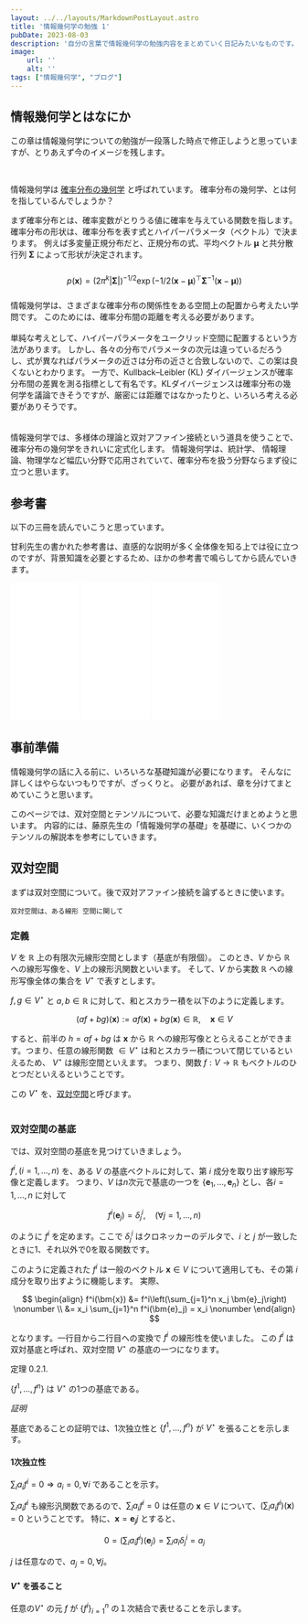 ```yaml
---
layout: ../../layouts/MarkdownPostLayout.astro
title: '情報幾何学の勉強 1'
pubDate: 2023-08-03
description: '自分の言葉で情報幾何学の勉強内容をまとめていく日記みたいなものです。'
image:
    url: ''
    alt: ''
tags: ["情報幾何学", "ブログ"]
---
```


## 情報幾何学とはなにか
この章は情報幾何学についての勉強が一段落した時点で修正しようと思っていますが、とりあえず今のイメージを残します。

<br>

情報幾何学は <u>確率分布の幾何学</u> と呼ばれています。
確率分布の幾何学、とは何を指しているんでしょうか？

まず確率分布とは、確率変数がとりうる値に確率を与えている関数を指します。
確率分布の形状は、確率分布を表す式とハイパーパラメータ（ベクトル）で決まります。
例えば多変量正規分布だと、正規分布の式、平均ベクトル $\bm{\mu}$ と共分散行列 $\mathbf{\Sigma}$ によって形状が決定されます。
<br>
<br>
$$
p(\bm{x}) = (2\pi^k |\mathbf{\Sigma}|)^{-1/2} \exp\left(-1/2(\bm{x} - \bm{\mu})^\top \mathbf{\Sigma}^{-1} (\bm{x} - \bm{\mu})\right)
$$
<br>
情報幾何学は、さまざまな確率分布の関係性をある空間上の配置から考えたい学問です。
このためには、確率分布間の距離を考える必要があります。
<br><br>
単純な考えとして、ハイパーパラメータをユークリッド空間に配置するという方法があります。
しかし、各々の分布でパラメータの次元は違っているだろうし、式が異なればパラメータの近さは分布の近さと合致しないので、この案は良くないとわかります。
一方で、Kullback–Leibler (KL) ダイバージェンスが確率分布間の差異を測る指標として有名です。KLダイバージェンスは確率分布の幾何学を議論できそうですが、厳密には距離ではなかったりと、いろいろ考える必要がありそうです。
<br><br><br>
情報幾何学では、多様体の理論と双対アファイン接続という道具を使うことで、確率分布の幾何学をきれいに定式化します。
情報幾何学は、統計学、 情報理論、物理学など幅広い分野で応用されていて、確率分布を扱う分野ならまず役に立つと思います。


## 参考書
以下の三冊を読んでいこうと思っています。

甘利先生の書かれた参考書は、直感的な説明が多く全体像を知る上では役に立つのですが、背景知識を必要とするため、ほかの参考書で鳴らしてから読んでいきます。

<iframe sandbox="allow-popups allow-scripts allow-modals allow-forms allow-same-origin" style="width:120px;height:240px;" marginwidth="0" marginheight="0" scrolling="no" frameborder="0" src="//rcm-fe.amazon-adsystem.com/e/cm?lt1=_blank&bc1=000000&IS2=1&bg1=FFFFFF&fc1=000000&lc1=0000FF&t=salmonsheep-22&language=ja_JP&o=9&p=8&l=as4&m=amazon&f=ifr&ref=as_ss_li_til&asins=4320114515&linkId=4445427f50f39ebc25718750937cb1e6"></iframe>

<iframe sandbox="allow-popups allow-scripts allow-modals allow-forms allow-same-origin" style="width:120px;height:240px;" marginwidth="0" marginheight="0" scrolling="no" frameborder="0" src="//rcm-fe.amazon-adsystem.com/e/cm?lt1=_blank&bc1=000000&IS2=1&bg1=FFFFFF&fc1=000000&lc1=0000FF&t=salmonsheep-22&language=ja_JP&o=9&p=8&l=as4&m=amazon&f=ifr&ref=as_ss_li_til&asins=4781914632&linkId=9a2d6f3eeb4df5c7c8ce684866d0e367"></iframe>

<iframe sandbox="allow-popups allow-scripts allow-modals allow-forms allow-same-origin" style="width:120px;height:240px;" marginwidth="0" marginheight="0" scrolling="no" frameborder="0" src="//rcm-fe.amazon-adsystem.com/e/cm?lt1=_blank&bc1=000000&IS2=1&bg1=FFFFFF&fc1=000000&lc1=0000FF&t=salmonsheep-22&language=ja_JP&o=9&p=8&l=as4&m=amazon&f=ifr&ref=as_ss_li_til&asins=4320114450&linkId=5be78b5f1d662d75a897509ea526788f"></iframe>

## 事前準備
情報幾何学の話に入る前に、いろいろな基礎知識が必要になります。
そんなに詳しくはやらないつもりですが、ざっくりと。
必要があれば、章を分けてまとめていこうと思います。

このページでは、双対空間とテンソルについて、必要な知識だけまとめようと思います。
内容的には、藤原先生の「情報幾何学の基礎」を基礎に、いくつかのテンソルの解説本を参考にしていきます。

## 双対空間
まずは双対空間について。後で双対アファイン接続を論ずるときに使います。

    双対空間は、ある線形 空間に関して

### 定義
$V$ を $\mathbb{R}$ 上の有限次元線形空間とします（基底が有限個）。
このとき、$V$ から $\mathbb{R}$ への線形写像を、$V$ 上の線形汎関数といいます。
そして、$V$ から実数 $\mathbb{R}$ への線形写像全体の集合を $V^\star$ で表すとします。

$f, g \in V^\star$ と $a, b \in \mathbb{R}$ に対して、和とスカラー積を以下のように定義します。

$$
(af + bg)(\bm{x}) := af(\bm{x}) + bg(\bm{x}) \in \mathbb{R},\quad \bm{x} \in V
$$

すると、前半の $h = af + bg$ は $\bm{x}$ から $\mathbb{R}$ への線形写像ととらえることができます。つまり、任意の線形関数 $\in V^\star$ は和とスカラー積について閉じているといえるため、 $V^\star$ は線形空間といえます。
つまり、関数 $f: V \rightarrow \mathbb{R}$ もベクトルのひとつだといえるということです。

この $V^\star$ を、<u>双対空間</u>と呼びます。
<br><br>

### 双対空間の基底
では、双対空間の基底を見つけていきましょう。

$f^i, (i=1,\dots,n)$ を、ある $V$ の基底ベクトルに対して、第 $i$ 成分を取り出す線形写像と定義します。
つまり、$V$ は$n$次元で基底の一つを $\{\bm{e}_1, \dots, \bm{e}_n\}$ とし、各$i=1,\dots,n$ に対して

$$
f^i(\bm{e}_j)=\delta_j^i, \quad (\forall j=1,\dots,n)
$$

のように $f^i$ を定めます。ここで $\delta_j^i$ はクロネッカーのデルタで、$i$ と $j$ が一致したときに1、それ以外で0を取る関数です。

このように定義された $f^i$ は一般のベクトル $\bm{x} \in V$ について適用しても、その第 $i$ 成分を取り出すように機能します。
実際、

$$
\begin{align}
f^i(\bm{x}) &= f^i\left(\sum_{j=1}^n x_j \bm{e}_j\right) \nonumber \\
&= x_i \sum_{j=1}^n f^i(\bm{e}_j) = x_i \nonumber
\end{align}
$$

となります。一行目から二行目への変換で $f^i$ の線形性を使いました。
この $f^i$ は双対基底と呼ばれ、双対空間 $V^\star$ の基底の一つになります。

<div class="box">
<p>定理 0.2.1.</p>

$\{f^1,\dots,f^n\}$ は $V^\star$ の1つの基底である。
</div>

*証明*

基底であることの証明では、1次独立性と $\{f^1,\dots,f^n\}$ が $V^\star$ を張ることを示します。

#### 1次独立性
$\sum_i a_i f^i = 0 \Rightarrow a_i = 0, \forall i$ であることを示す。

$\sum_i a_i f^i$ も線形汎関数であるので、$\sum_i a_i f^i = 0$ は任意の $\bm{x} \in V$ について、$\left(\sum_i a_i f^i\right)(\bm{x}) = 0$ ということです。
特に、$\bm{x} = \bm{e}_jj$ とすると、

$$
0 = \left(\sum_i a_i f^i\right)(\bm{e}_j) = \sum_i a_i \delta^i_j = a_j
$$

$j$ は任意なので、$a_j = 0,\forall j$。


#### $V^\star$ を張ること
任意の$V^\star$ の元 $f$ が $\{f^i\}^n_{i=1}$ の１次結合で表せることを示します。


